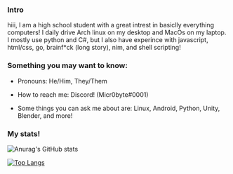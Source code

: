 ### Intro
hiii, I am a high school student with a great intrest in basiclly everything computers! I daily drive Arch linux on my desktop and MacOs on my laptop. I mostly use python and C#, but I also have experince with javascript, html/css, go, brainf\*ck (long story), nim, and shell scripting!

### Something you may want to know:
- Pronouns: He/Him, They/Them

- How to reach me: Discord! (Micr0byte#0001)

- Some things you can ask me about are: Linux, Android, Python, Unity, Blender, and more!

### My stats!

![Anurag's GitHub stats](https://github-readme-stats.vercel.app/api?username=MiraslauKavaliou&show_icons=true&title_color=69a6f8&bg_color=0e1116&border_color=31363c&text_color=cad1d8&icon_color=6f7680&border_radius=5)

[![Top Langs](https://github-readme-stats.vercel.app/api/top-langs/?username=MiraslauKavaliou&layout=compact&title_color=69a6f8&bg_color=0e1116&border_color=31363c&text_color=cad1d8&icon_color=6f7680&border_radius=5)](https://github.com/anuraghazra/github-readme-stats)
